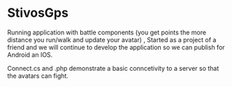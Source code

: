 # StivosGps
Running application with battle components (you get points the more distance you run/walk and update your avatar) , Started as a project of a friend and we will continue to develop the application so we can publish for Android an IOS.

Connect.cs and .php demonstrate a basic conncetivity to a server so that the avatars can fight.
